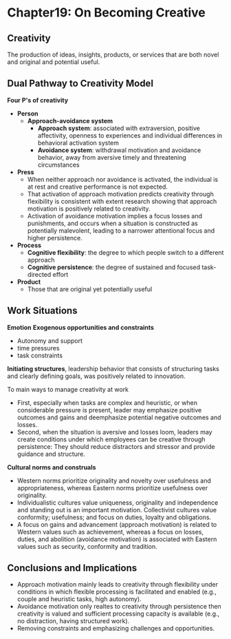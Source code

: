 # Chapter19: On Becoming Creative

## Creativity
The production of ideas, insights, products, or services that are both novel and original and potential useful.

## Dual Pathway to Creativity Model

**Four P's of creativity**
* **Person**
	* **Approach-avoidance system**
		* **Approach system**: associated with extraversion, positive affectivity, openness to experiences and individual differences in behavioral activation system
		* **Avoidance system**: withdrawal motivation and avoidance behavior, away from aversive timely and threatening circumstances
* **Press**
  * When neither approach nor avoidance is activated, the individual is at rest and creative performance is not expected.
  * That activation of approach motivation predicts creativity through flexibility is consistent with extent research showing that approach motivation is positively related to creativity.
  * Activation of avoidance motivation implies a focus losses and punishments, and occurs when a situation is constructed as potentially malevolent, leading to a narrower attentional focus and higher persistence.
* **Process**
	* **Cognitive flexibility**: the degree to which people switch to a different approach
	* **Cognitive persistence**: the degree of sustained and focused task-directed effort
* **Product**
	* Those that are original yet potentially useful

## Work Situations
**Emotion**
**Exogenous opportunities and constraints**
* Autonomy and support
* time pressures
* task constraints

**Initiating structures**, leadership behavior that consists of structuring tasks and clearly defining goals, was positively related to innovation.

To main ways to manage creativity at work
* First, especially when tasks are complex and heuristic, or when considerable pressure is present, leader may emphasize positive outcomes and gains and deemphasize potential negative outcomes and losses.
* Second, when the situation is aversive and losses loom, leaders may create conditions under which employees can be creative through persistence: They should reduce distractors and stressor and provide guidance and structure.

**Cultural norms and construals**
* Western norms prioritize originality and novelty over usefulness and appropriateness, whereas Eastern norms prioritize usefulness over originality.
* Individualistic cultures value uniqueness, originality and independence and standing out is an important motivation. Collectivist cultures value conformity; usefulness; and focus on duties, loyalty and obligations.
* A focus on gains and advancement (approach motivation) is related to Western values such as achievement, whereas a focus on losses, duties, and abolition (avoidance motivation) is associated with Eastern values such as security, conformity and tradition.

## Conclusions and Implications
* Approach motivation mainly leads to creativity through flexibility under conditions in which flexible processing is facilitated and enabled (e.g., couple and heuristic tasks, high autonomy).
* Avoidance motivation only realtes to creativity through persistence then creativity is valued and sufficient processing capacity is available  (e.g., no distraction, having structured work). 
* Removing constraints and emphasizing challenges and opportunities.
